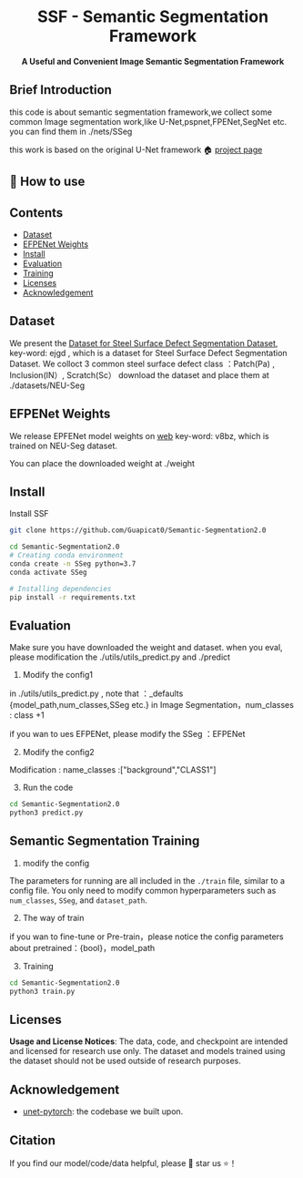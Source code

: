 <div align="center">

# SSF - Semantic Segmentation Framework
**A Useful and Convenient Image Semantic Segmentation Framework**
</div>


## Brief Introduction

this code is about semantic segmentation framework,we collect some common Image segmentation work,like U-Net,pspnet,FPENet,SegNet etc. you can find them in ./nets/SSeg

this work is based on the original U-Net framework 🏠 [project page](https://github.com/bubbliiiing/unet-pytorch) 

## 🎈 How to use

## Contents <!-- omit in toc -->

- [Dataset](#dataset)
- [EFPENet Weights](#EFPENet)
- [Install](#install)
- [Evaluation](#evaluation)
- [Training](#training)
- [Licenses](#licenses)
- [Acknowledgement](#acknowledgement)

## Dataset

We present the [Dataset for Steel Surface Defect Segmentation Dataset](https://pan.baidu.com/s/1YmglHGPc_G_FTTNe4MgpXg), key-word: ejgd 
, which is a dataset for Steel Surface Defect Segmentation Dataset. We colloct 3 common steel surface defect class ：Patch(Pa) , Inclusion(IN）, Scratch(Sc）
download the dataset and place them at ./datasets/NEU-Seg


## EFPENet Weights

We release EPFENet model weights on [web](https://pan.baidu.com/s/1f2xWxixTbPpY5kSCcyx2ww) key-word: v8bz, which is trained on NEU-Seg dataset.

You can place the downloaded weight at ./weight 

## Install

Install SSF
```bash
git clone https://github.com/Guapicat0/Semantic-Segmentation2.0

cd Semantic-Segmentation2.0
# Creating conda environment
conda create -n SSeg python=3.7
conda activate SSeg

# Installing dependencies
pip install -r requirements.txt

```


## Evaluation

Make sure you have downloaded the weight and dataset. when you eval, please modification the ./utils/utils_predict.py  and ./predict

1. Modify the config1

in  ./utils/utils_predict.py , note that ：_defaults {model_path,num_classes,SSeg etc.} in  Image Segmentation，num_classes : class +1

if you wan to ues EFPENet, please modify the SSeg ：EFPENet

2. Modify the config2

Modification : name_classes :["background","CLASS1"]

3. Run the code

```bash
cd Semantic-Segmentation2.0
python3 predict.py

```




## Semantic Segmentation Training

1. modify the config

The parameters for running are all included in the `./train` file, similar to a config file. You only need to modify common hyperparameters such as `num_classes`, `SSeg`, and `dataset_path`.


2. The way of train

if you wan to fine-tune or Pre-train，please notice the config parameters about pretrained：{bool}，model_path

3. Training

```bash
cd Semantic-Segmentation2.0
python3 train.py

```

## Licenses


**Usage and License Notices**: The data, code, and checkpoint are intended and licensed for research use only.  The dataset and models trained using the dataset should not be used outside of research purposes.


## Acknowledgement

- [unet-pytorch](https://github.com/bubbliiiing/unet-pytorch): the codebase we built upon.


## Citation

If you find our model/code/data helpful, please  📝  star us ⭐️！

